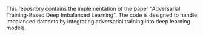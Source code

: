 This repository contains the implementation of the paper "Adversarial Training-Based Deep Imbalanced Learning". The code is designed to handle imbalanced datasets by integrating adversarial training into deep learning models.
